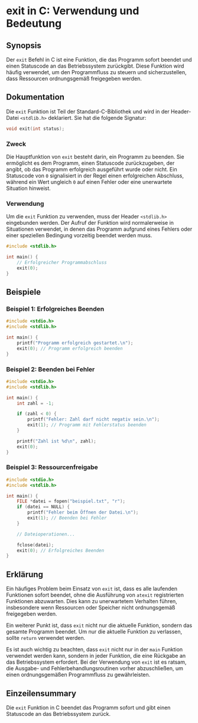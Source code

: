 <!--
Meta Description: # exit in C: Verwendung und Bedeutung ## Synopsis Der `exit` Befehl in C ist eine Funktion, die das Programm sofort beendet und einen Statuscode an da...
Meta Keywords: exit, der, die, funktion, programm
-->

# exit in C: Verwendung und Bedeutung

## Synopsis
Der `exit` Befehl in C ist eine Funktion, die das Programm sofort beendet und einen Statuscode an das Betriebssystem zurückgibt. Diese Funktion wird häufig verwendet, um den Programmfluss zu steuern und sicherzustellen, dass Ressourcen ordnungsgemäß freigegeben werden.

## Dokumentation
Die `exit` Funktion ist Teil der Standard-C-Bibliothek und wird in der Header-Datei `<stdlib.h>` deklariert. Sie hat die folgende Signatur:

```c
void exit(int status);
```

### Zweck
Die Hauptfunktion von `exit` besteht darin, ein Programm zu beenden. Sie ermöglicht es dem Programm, einen Statuscode zurückzugeben, der angibt, ob das Programm erfolgreich ausgeführt wurde oder nicht. Ein Statuscode von `0` signalisiert in der Regel einen erfolgreichen Abschluss, während ein Wert ungleich `0` auf einen Fehler oder eine unerwartete Situation hinweist.

### Verwendung
Um die `exit` Funktion zu verwenden, muss der Header `<stdlib.h>` eingebunden werden. Der Aufruf der Funktion wird normalerweise in Situationen verwendet, in denen das Programm aufgrund eines Fehlers oder einer speziellen Bedingung vorzeitig beendet werden muss.

```c
#include <stdlib.h>

int main() {
    // Erfolgreicher Programmabschluss
    exit(0);
}
```

## Beispiele
### Beispiel 1: Erfolgreiches Beenden
```c
#include <stdio.h>
#include <stdlib.h>

int main() {
    printf("Programm erfolgreich gestartet.\n");
    exit(0); // Programm erfolgreich beenden
}
```

### Beispiel 2: Beenden bei Fehler
```c
#include <stdio.h>
#include <stdlib.h>

int main() {
    int zahl = -1;

    if (zahl < 0) {
        printf("Fehler: Zahl darf nicht negativ sein.\n");
        exit(1); // Programm mit Fehlerstatus beenden
    }

    printf("Zahl ist %d\n", zahl);
    exit(0);
}
```

### Beispiel 3: Ressourcenfreigabe
```c
#include <stdio.h>
#include <stdlib.h>

int main() {
    FILE *datei = fopen("beispiel.txt", "r");
    if (datei == NULL) {
        printf("Fehler beim Öffnen der Datei.\n");
        exit(1); // Beenden bei Fehler
    }

    // Dateioperationen...

    fclose(datei);
    exit(0); // Erfolgreiches Beenden
}
```

## Erklärung
Ein häufiges Problem beim Einsatz von `exit` ist, dass es alle laufenden Funktionen sofort beendet, ohne die Ausführung von `atexit` registrierten Funktionen abzuwarten. Dies kann zu unerwartetem Verhalten führen, insbesondere wenn Ressourcen oder Speicher nicht ordnungsgemäß freigegeben werden.

Ein weiterer Punkt ist, dass `exit` nicht nur die aktuelle Funktion, sondern das gesamte Programm beendet. Um nur die aktuelle Funktion zu verlassen, sollte `return` verwendet werden. 

Es ist auch wichtig zu beachten, dass `exit` nicht nur in der `main` Funktion verwendet werden kann, sondern in jeder Funktion, die eine Rückgabe an das Betriebssystem erfordert. Bei der Verwendung von `exit` ist es ratsam, die Ausgabe- und Fehlerbehandlungsroutinen vorher abzuschließen, um einen ordnungsgemäßen Programmfluss zu gewährleisten.

## Einzeilensummary
Die `exit` Funktion in C beendet das Programm sofort und gibt einen Statuscode an das Betriebssystem zurück.
